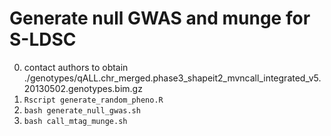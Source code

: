 # Generate null GWAS and munge for S-LDSC 

0. contact authors to obtain ./genotypes/qALL.chr_merged.phase3_shapeit2_mvncall_integrated_v5.20130502.genotypes.bim.gz
1. `Rscript generate_random_pheno.R`
2. `bash generate_null_gwas.sh`
3. `bash call_mtag_munge.sh`
